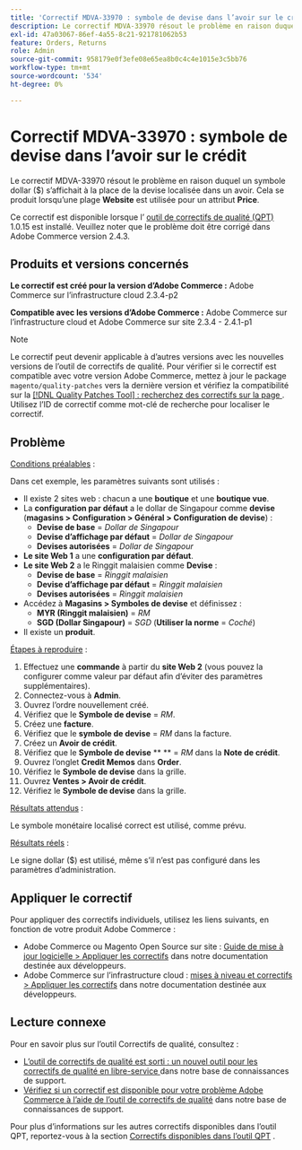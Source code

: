 ```yaml
---
title: 'Correctif MDVA-33970 : symbole de devise dans l’avoir sur le crédit'
description: Le correctif MDVA-33970 résout le problème en raison duquel un symbole dollar ($) s’affichait à la place de la devise localisée dans un avoir. Cela se produit lorsqu’une portée **Website** est utilisée pour un attribut **Price**.
exl-id: 47a03067-86ef-4a55-8c21-921781062b53
feature: Orders, Returns
role: Admin
source-git-commit: 958179e0f3efe08e65ea8b0c4c4e1015e3c5bb76
workflow-type: tm+mt
source-wordcount: '534'
ht-degree: 0%

---
```


# Correctif MDVA-33970 : symbole de devise dans l’avoir sur le crédit

Le correctif MDVA-33970 résout le problème en raison duquel un symbole dollar ($) s’affichait à la place de la devise localisée dans un avoir. Cela se produit lorsqu’une plage **Website** est utilisée pour un attribut **Price**.

Ce correctif est disponible lorsque l’ [outil de correctifs de qualité (QPT)](https://devdocs.magento.com/guides/v2.4/comp-mgr/patching.html#mqp) 1.0.15 est installé. Veuillez noter que le problème doit être corrigé dans Adobe Commerce version 2.4.3.

## Produits et versions concernés

**Le correctif est créé pour la version d’Adobe Commerce :** Adobe Commerce sur l’infrastructure cloud 2.3.4-p2

**Compatible avec les versions d’Adobe Commerce :** Adobe Commerce sur l’infrastructure cloud et Adobe Commerce sur site 2.3.4 - 2.4.1-p1

>[!NOTE]
>
>Le correctif peut devenir applicable à d’autres versions avec les nouvelles versions de l’outil de correctifs de qualité. Pour vérifier si le correctif est compatible avec votre version Adobe Commerce, mettez à jour le package `magento/quality-patches` vers la dernière version et vérifiez la compatibilité sur la [[!DNL Quality Patches Tool] : recherchez des correctifs sur la page ](https://devdocs.magento.com/quality-patches/tool.html#patch-grid). Utilisez l’ID de correctif comme mot-clé de recherche pour localiser le correctif.

## Problème

<u>Conditions préalables</u> :

Dans cet exemple, les paramètres suivants sont utilisés :

* Il existe 2 sites web : chacun a une **boutique** et une **boutique vue**.
* La **configuration par défaut** a le dollar de Singapour comme **devise** (**magasins > Configuration > Général > Configuration de devise**) :
   * **Devise de base** = *Dollar de Singapour*
   * **Devise d’affichage par défaut** = *Dollar de Singapour*
   * **Devises autorisées** = *Dollar de Singapour*
* **Le site Web 1** a une **configuration par défaut**.
* **Le site Web 2** a le Ringgit malaisien comme **Devise** :
   * **Devise de base** = *Ringgit malaisien*
   * **Devise d’affichage par défaut** = *Ringgit malaisien*
   * **Devises autorisées** = *Ringgit malaisien*
* Accédez à **Magasins > Symboles de devise** et définissez :
   * **MYR (Ringgit malaisien)** = *RM*
   * **SGD (Dollar Singapour)** = *SGD* (**Utiliser la norme** = *Coché*)
* Il existe un **produit**.

<u>Étapes à reproduire</u> :

1. Effectuez une **commande** à partir du **site Web 2** (vous pouvez la configurer comme valeur par défaut afin d’éviter des paramètres supplémentaires).
1. Connectez-vous à **Admin**.
1. Ouvrez l’ordre nouvellement créé.
1. Vérifiez que le **Symbole de devise** = *RM*.
1. Créez une **facture**.
1. Vérifiez que le **symbole de devise** = *RM* dans la facture.
1. Créez un **Avoir de crédit**.
1. Vérifiez que le **Symbole de devise** ** ** = *RM* dans la **Note de crédit**.
1. Ouvrez l’onglet **Credit Memos** dans **Order**.
1. Vérifiez le **Symbole de devise** dans la grille.
1. Ouvrez **Ventes > Avoir de crédit**.
1. Vérifiez le **Symbole de devise** dans la grille.

<u>Résultats attendus</u> :

Le symbole monétaire localisé correct est utilisé, comme prévu.

<u>Résultats réels</u> :

Le signe dollar ($) est utilisé, même s’il n’est pas configuré dans les paramètres d’administration.

## Appliquer le correctif

Pour appliquer des correctifs individuels, utilisez les liens suivants, en fonction de votre produit Adobe Commerce :

* Adobe Commerce ou Magento Open Source sur site : [Guide de mise à jour logicielle > Appliquer les correctifs](https://devdocs.magento.com/guides/v2.4/comp-mgr/patching/mqp.html) dans notre documentation destinée aux développeurs.
* Adobe Commerce sur l’infrastructure cloud : [mises à niveau et correctifs > Appliquer les correctifs](https://devdocs.magento.com/cloud/project/project-patch.html) dans notre documentation destinée aux développeurs.

## Lecture connexe

Pour en savoir plus sur l’outil Correctifs de qualité, consultez :

* [ L’outil de correctifs de qualité est sorti : un nouvel outil pour les correctifs de qualité en libre-service ](/help/announcements/adobe-commerce-announcements/magento-quality-patches-released-new-tool-to-self-serve-quality-patches.md) dans notre base de connaissances de support.
* [Vérifiez si un correctif est disponible pour votre problème Adobe Commerce à l’aide de l’outil de correctifs de qualité](/help/support-tools/patches-available-in-qpt-tool/check-patch-for-magento-issue-with-magento-quality-patches.md) dans notre base de connaissances de support.

Pour plus d’informations sur les autres correctifs disponibles dans l’outil QPT, reportez-vous à la section [Correctifs disponibles dans l’outil QPT](https://support.magento.com/hc/en-us/sections/360010506631-Patches-available-in-QPT-tool-) .
